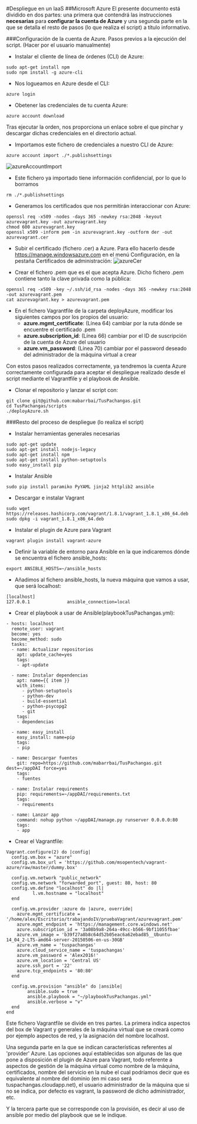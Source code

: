 #Despliegue en un IaaS
##Microsoft Azure
El presente documento está dividido en dos partes: una primera que contendrá las instrucciones **necesarias** para **configurar la cuenta de Azure** y una segunda parte en la que se detalla el resto de pasos (lo que realiza el script) a título informativo.

###Configuración de la cuenta de Azure. Pasos previos a la ejecución del script. (Hacer por el usuario manualmente)
* Instalar el cliente de línea de órdenes (CLI) de Azure:
~~~
sudo apt-get install npm
sudo npm install -g azure-cli
~~~

* Nos logueamos en Azure desde el CLI:
~~~
azure login
~~~

* Obetener las credenciales de tu cuenta Azure:
~~~
azure account download
~~~
Tras ejecutar la orden, nos proporciona un enlace sobre el que pinchar y descargar dichas credenciales en el directorio actual.

* Importamos este fichero de credenciales a nuestro CLI de Azure:
~~~
azure account import ./*.publishsettings
~~~
![azureAccountImport](http://i1016.photobucket.com/albums/af281/raperaco/azureAccountImport_zpsnau5ww1e.png)

* Este fichero ya importado tiene información confidencial, por lo que lo borramos
~~~
rm ./*.publishsettings
~~~

* Generamos los certificados que nos permitirán interaccionar con Azure:
~~~
openssl req -x509 -nodes -days 365 -newkey rsa:2048 -keyout azurevagrant.key -out azurevagrant.key
chmod 600 azurevagrant.key
openssl x509 -inform pem -in azurevagrant.key -outform der -out azurevagrant.cer
~~~

* Subir el certificado (fichero .cer) a Azure. Para ello hacerlo desde https://manage.windowsazure.com en el menú Configuración, en la pestaña Certificados de administración:
![azureCer](http://i1016.photobucket.com/albums/af281/raperaco/azureCer_zpsxqfr6spb.png)

* Crear el fichero .pem que es el que acepta Azure. Dicho fichero .pem contiene tanto la clave privada como la pública:
~~~
openssl req -x509 -key ~/.ssh/id_rsa -nodes -days 365 -newkey rsa:2048 -out azurevagrant.pem
cat azurevagrant.key > azurevagrant.pem
~~~

* En el fichero Vagrantfile de la carpeta deployAzure, modificar los siguientes campos por los propios del usuario:
	* **azure.mgmt_certificate**: (Línea 64) cambiar por la ruta dónde se encuentre el certificado .pem
	* **azure.subscription_id**: (Línea 66) cambiar por el ID de suscripción de la cuenta de Azure del usuario
	* **azure.vm_password**: (Línea 70) cambiar por el password deseado del administrador de la máquina virtual a crear


Con estos pasos realizados correctamente, ya tendremos la cuenta Azure correctamente configurada para aceptar el despliegue realizado desde el script mediante el Vagrantfile y el playbook de Ansible.

* Clonar el repositorio y lanzar el script con:
~~~
git clone git@github.com:mabarrbai/TusPachangas.git
cd TusPachangas/scripts
./deployAzure.sh
~~~

###Resto del proceso de despliegue (lo realiza el script)
* Instalar herramientas generales necesarias
~~~
sudo apt-get update
sudo apt-get install nodejs-legacy
sudo apt-get install npm
sudo apt-get install python-setuptools
sudo easy_install pip
~~~

* Instalar Ansible
~~~
sudo pip install paramiko PyYAML jinja2 httplib2 ansible
~~~

* Descargar e instalar Vagrant
~~~
sudo wget https://releases.hashicorp.com/vagrant/1.8.1/vagrant_1.8.1_x86_64.deb
sudo dpkg -i vagrant_1.8.1_x86_64.deb
~~~

* Instalar el plugin de Azure para Vagrant
~~~
vagrant plugin install vagrant-azure
~~~

* Definir la variable de entorno para Ansible en la que indicaremos dónde se encuentra el fichero ansible_hosts:
~~~
export ANSIBLE_HOSTS=~/ansible_hosts
~~~

* Añadimos al fichero ansible_hosts, la nueva máquina que vamos a usar, que será localhost:
~~~
[localhost]
127.0.0.1              ansible_connection=local
~~~

* Crear el playbook a usar de Ansible(playbookTusPachangas.yml):
~~~
- hosts: localhost
  remote_user: vagrant
  become: yes
  become_method: sudo
  tasks:
  - name: Actualizar repositorios
    apt: update_cache=yes
    tags: 
    - apt-update
        
  - name: Instalar dependencias
    apt: name={{ item }}
    with_items:
      - python-setuptools
      - python-dev
      - build-essential
      - python-psycopg2
      - git
    tags:
    - dependencias
    
  - name: easy_install
    easy_install: name=pip
    tags:
    - pip
    
  - name: Descargar fuentes
    git: repo=https://github.com/mabarrbai/TusPachangas.git dest=~/appDAI force=yes
    tags:
    - fuentes
    
  - name: Instalar requirements
    pip: requirements=~/appDAI/requirements.txt
    tags:
    - requirements
    
  - name: Lanzar app
    command: nohup python ~/appDAI/manage.py runserver 0.0.0.0:80
    tags:
    - app
~~~

* Crear el Vagrantfile:
~~~
Vagrant.configure(2) do |config|
  config.vm.box = "azure"
  config.vm.box_url = 'https://github.com/msopentech/vagrant-azure/raw/master/dummy.box'
  
  config.vm.network "public_network"
  config.vm.network "forwarded_port", guest: 80, host: 80
  config.vm.define "localhost" do |l|
          l.vm.hostname = "localhost"
  end
  
  config.vm.provider :azure do |azure, override|
  	azure.mgmt_certificate = '/home/alex/Escritorio/trabajandoIV/pruebaVagrant/azurevagrant.pem'
  	azure.mgmt_endpoint = 'https://management.core.windows.net'
  	azure.subscription_id = '3a08b9a8-264a-49cc-b566-9bf11055fbae'
  	azure.vm_image = 'b39f27a8b8c64d52b05eac6a62ebad85__Ubuntu-14_04_2-LTS-amd64-server-20150506-en-us-30GB'
  	azure.vm_name = 'tuspachangas'
  	azure.cloud_service_name = 'tuspachangas'
  	azure.vm_password = 'Alex2016!'
  	azure.vm_location = 'Central US' 
    azure.ssh_port = '22'
    azure.tcp_endpoints = '80:80'
  end
  
  config.vm.provision "ansible" do |ansible|
        ansible.sudo = true
        ansible.playbook = "~/playbookTusPachangas.yml"
        ansible.verbose = "v"
  end
end
~~~

Este fichero Vagrantfile se divide en tres partes.
La primera indica aspectos del box de Vagrant y generales de la máquina virtual que se creará como por ejemplo aspectos de red, y la asignación del nombre localhost.

Una segunda parte en la que se indican características referentes al 'provider' Azure. Las opciones aquí establecidas son algunas de las que pone a disposición el plugin de Azure para Vagrant, todo referente a aspectos de gestión de la máquina virtual como nombre de la máquina, certificados, nombre del servicio en la nube el cual podríamos decir que es equivalente al nombre del dominio (en mi caso será  tuspachangas.cloudapp.net), el usuario administrador de la máquina que si no se indica, por defecto es vagrant, la password de dicho administrador, etc.

Y la tercera parte que se corresponde con la provisión, es decir al uso de ansible por medio del playbook que se le indique.